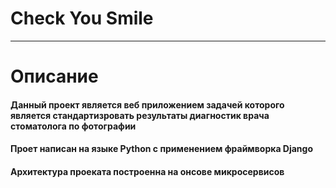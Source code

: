 # Check You Smile
____
# Описание
#### Данный проект является веб приложением задачей которого является стандартизровать результаты диагностик врача стоматолога по фотографии
#### Проет написан на языке Python с применением фраймворка Django
#### Архитектура проеката построенна на онсове микросервисов
